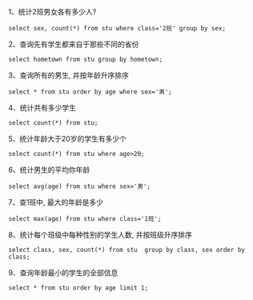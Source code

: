


1、统计2班男女各有多少人?
```
select sex, count(*) from stu where class='2班' group by sex;
```


2、查询先有学生都来自于那些不同的省份
```
select hometown from stu group by hometown;
```

3、查询所有的男生, 并按年龄升序排序

```
select * from stu order by age where sex='男';
```

4、统计共有多少学生
```
select count(*) from stu;
```

5、统计年龄大于20岁的学生有多少个
```
select count(*) from stu where age>20;
```

6、统计男生的平均你年龄
```
select avg(age) from stu where sex='男';
```

7、查1班中, 最大的年龄是多少
```
select max(age) from stu where class='1班';
```
8、统计每个班级中每种性别的学生人数, 并按班级升序排序
```
select class, sex, count(*) from stu  group by class, sex order by class;
```
9、查询年龄最小的学生的全部信息
```
select * from stu order by age limit 1;
```


